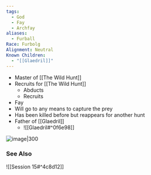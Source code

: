 ```yaml
---
tags:
  - God
  - Fay
  - Archfay
aliases:
  - Furball
Race: Furbolg
Alignment: Neutral
Known Children:
  - "[[Glaedril]]"
---
```

- Master of [[The Wild Hunt]] 
- Recruits for [[The Wild Hunt]] 
	- Abducts
	- Recruits
- Fay
- Will go to any means to capture the prey
- Has been killed before but reappears for another hunt
- Father of [[Glaedril]]
	- ![[Glaedril#^0f6e98]]

![image|300](https://wa-cdn.nyc3.cdn.digitaloceanspaces.com/user-data/production/2e869e6a-66fc-4fb1-b485-ffe5e8231a94/uploads/images/5c47cecbba543c52a13670e4ce327897.png)

### See Also
![[Session 15#^4c8d12]]